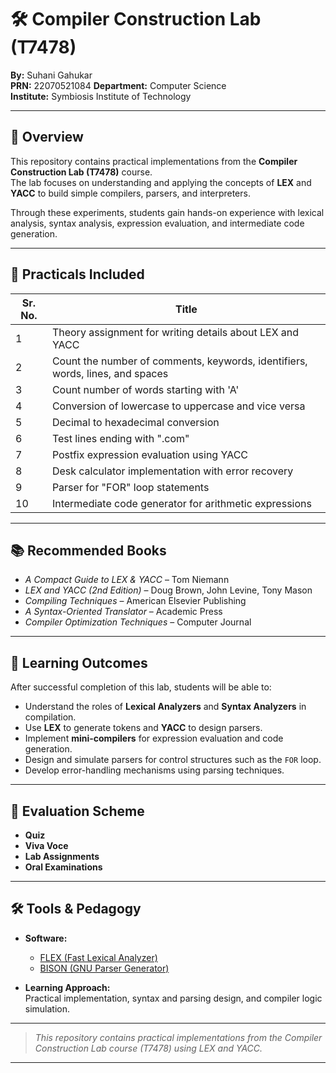 # 🛠️ Compiler Construction Lab (T7478)

**By:** Suhani Gahukar  
**PRN:** 22070521084
**Department:** Computer Science  
**Institute:** Symbiosis Institute of Technology  

---

## 🧪 Overview

This repository contains practical implementations from the **Compiler Construction Lab (T7478)** course.  
The lab focuses on understanding and applying the concepts of **LEX** and **YACC** to build simple compilers, parsers, and interpreters.

Through these experiments, students gain hands-on experience with lexical analysis, syntax analysis, expression evaluation, and intermediate code generation.

---

## 🧪 Practicals Included

| Sr. No. | Title |
|----------|-------|
| 1 | Theory assignment for writing details about LEX and YACC |
| 2 | Count the number of comments, keywords, identifiers, words, lines, and spaces |
| 3 | Count number of words starting with 'A' |
| 4 | Conversion of lowercase to uppercase and vice versa |
| 5 | Decimal to hexadecimal conversion |
| 6 | Test lines ending with ".com" |
| 7 | Postfix expression evaluation using YACC |
| 8 | Desk calculator implementation with error recovery |
| 9 | Parser for "FOR" loop statements |
| 10 | Intermediate code generator for arithmetic expressions |

---

## 📚 Recommended Books

- *A Compact Guide to LEX & YACC* – Tom Niemann  
- *LEX and YACC (2nd Edition)* – Doug Brown, John Levine, Tony Mason  
- *Compiling Techniques* – American Elsevier Publishing  
- *A Syntax-Oriented Translator* – Academic Press  
- *Compiler Optimization Techniques* – Computer Journal  

---

## 🧠 Learning Outcomes

After successful completion of this lab, students will be able to:

- Understand the roles of **Lexical Analyzers** and **Syntax Analyzers** in compilation.  
- Use **LEX** to generate tokens and **YACC** to design parsers.  
- Implement **mini-compilers** for expression evaluation and code generation.  
- Design and simulate parsers for control structures such as the `FOR` loop.  
- Develop error-handling mechanisms using parsing techniques.

---

## 🧪 Evaluation Scheme

- **Quiz**
- **Viva Voce**
- **Lab Assignments**
- **Oral Examinations**

---

## 🛠️ Tools & Pedagogy

- **Software:**  
  - [FLEX (Fast Lexical Analyzer)](https://github.com/westes/flex)  
  - [BISON (GNU Parser Generator)](https://www.gnu.org/software/bison/)

- **Learning Approach:**  
  Practical implementation, syntax and parsing design, and compiler logic simulation.

---

> *This repository contains practical implementations from the Compiler Construction Lab course (T7478) using LEX and YACC.*

---
